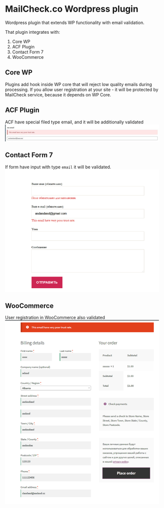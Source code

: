 # MailCheck.co Wordpress plugin

Wordpress plugin that extends WP functionality with email validation.

That plugin integrates with:

1. Core WP
2. ACF Plugin
3. Contact Form 7
4. WooCommerce

## Core WP
Plugins add hook inside WP core that will reject low quality emails during processing. If you allow user registration 
at your site - it will be protected by MailCheck service, because it depends on WP Core.

## ACF Plugin
ACF have special filed type email, and it will be additionally validated
![ACF validation example](./assets/screenshot-2.jpg)

## Contact Form 7
If form have input with type `email` it will be validated.
![Contact Form 7 example](./assets/screenshot-3.png)

## WooCommerce
User registration in WooCommerce also validated
![WooCommerce example](./assets/screenshot-4.png)
